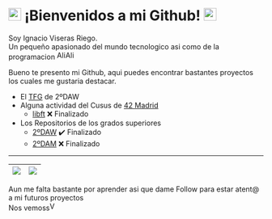 # <img src="https://raw.githubusercontent.com/Tarikul-Islam-Anik/Animated-Fluent-Emojis/master/Emojis/Animals/Frog.png" alt="Frog" width="25" height="25" /> ¡Bienvenidos a mi Github! <img src="https://raw.githubusercontent.com/Tarikul-Islam-Anik/Animated-Fluent-Emojis/master/Emojis/Animals/Frog.png" alt="Frog" width="25" height="25" />

Soy Ignacio Viseras Riego.<br/>
Un pequeño apasionado del mundo tecnologico asi como de la programacion <img src="https://raw.githubusercontent.com/Tarikul-Islam-Anik/Animated-Fluent-Emojis/master/Emojis/Smilies/Alien%20Monster.png" alt="Alien Monster" width="17"/><img src="https://raw.githubusercontent.com/Tarikul-Islam-Anik/Animated-Fluent-Emojis/master/Emojis/Smilies/Alien.png" alt="Alien" width="17"/>

Bueno te presento mi Github, aqui puedes encontrar bastantes proyectos los cuales me gustaria destacar.<br/>
- El [TFG](https://github.com/ignacioviseras/01_Hospital_TFG.git) de 2ºDAW
- Alguna actividad del Cusus de [42 Madrid](https://www.42madrid.com)
  - [libft](https://github.com/ignacioviseras/libft.git) ❌ Finalizado
- Los Repositorios de los grados superiores
  - [2ºDAW](https://github.com/ignacioviseras/2-DAW.git) ✔️ Finalizado
  - [2ºDAM](https://github.com/ignacioviseras/2-DAM.git) ❌ Finalizado
<hr/>


| <a href="https://github.com/ignacioviseras"><img align="center" src="https://github-readme-stats.vercel.app/api?username=ignacioviseras&show_icons=true&include_all_commits=true&theme=dark&hide_border=true"  /></a> | <a href="https://github.com/ignacioviseras"><img align="center" src="https://github-readme-stats.vercel.app/api/top-langs/?username=ignacioviseras&layout=compact&theme=dark&hide_border=true" /></a> |
| ------------- | ------------- |


Aun me falta bastante por aprender asi que dame Follow para estar atent@ a mi futuros proyectos<br/>
Nos vemoss<img src="https://raw.githubusercontent.com/Tarikul-Islam-Anik/Animated-Fluent-Emojis/master/Emojis/Hand%20gestures/Vulcan%20Salute%20Medium-Light%20Skin%20Tone.png" alt="Vulcan Salute Medium-Light Skin Tone" width="17"/>


<!--
**ignacioviseras/ignacioviseras** is a ✨ _special_ ✨ repository because its `README.md` (this file) appears on your GitHub profile.

Here are some ideas to get you started:

- 🔭 I’m currently working on ...
- 🌱 I’m currently learning ...
- 👯 I’m looking to collaborate on ...
- 🤔 I’m looking for help with ...
- 💬 Ask me about ...
- 📫 How to reach me: ...
- 😄 Pronouns: ...
- ⚡ Fun fact: ...
-->
